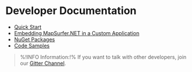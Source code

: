 # Developer Documentation

- [Quick Start](/devmanual/quick-start.md)
- [Embedding MapSurfer.NET in a Custom Application](/devmanual/embedding-msn-in-custom-application.md)
- [NuGet Packages](https://www.nuget.org/packages?q=mapsurfer.net)
- [Code Samples](https://github.com/MapSurferNET/MapSurfer.NET-CodeSamples)


>%!INFO Information:!% If you want to talk with other developers, join our [Gitter Channel](https://gitter.im/MapSurfer-NET/MapSurferNET).
